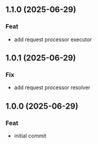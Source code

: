 ## 1.1.0 (2025-06-29)

### Feat

- add request processor executor

## 1.0.1 (2025-06-29)

### Fix

- add request processor resolver

## 1.0.0 (2025-06-29)

### Feat

- initial commit
